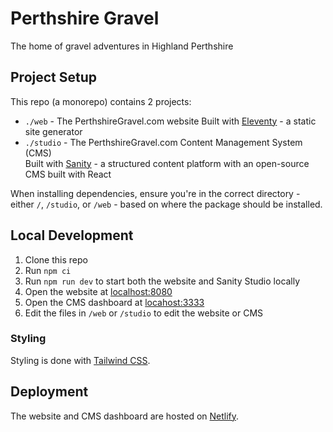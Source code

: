 # Perthshire Gravel
The home of gravel adventures in Highland Perthshire

## Project Setup
This repo (a monorepo) contains 2 projects:
- `./web` - The PerthshireGravel.com website 
  Built with [Eleventy](https://www.11ty.dev/) - a static site generator
- `./studio` - The PerthshireGravel.com Content Management System (CMS)  
  Built with [Sanity](https://www.sanity.io/) - a structured content platform with an open-source CMS built with React

When installing dependencies, ensure you're in the correct directory - either `/`, `/studio`, or `/web` - based on where the package should be installed. 

## Local Development
1. Clone this repo
2. Run `npm ci`
3. Run `npm run dev` to start both the website and Sanity Studio locally
4. Open the website at [localhost:8080](http://localhost:8080)
5. Open the CMS dashboard at [locahost:3333](https://localhost:3333)
6. Edit the files in `/web` or `/studio` to edit the website or CMS

### Styling
Styling is done with [Tailwind CSS](https://tailwindcss.com/).

## Deployment
The website and CMS dashboard are hosted on [Netlify](https://www.netlify.com/). 
